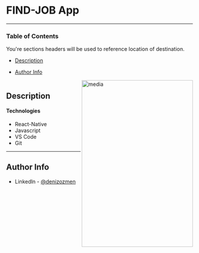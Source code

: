 # FIND-JOB App

---

### Table of Contents

You're sections headers will be used to reference location of destination.

- [Description](#description)
<!--
- [How To Use](#how-to-use)
- [References](#references)
- [License](#license) -->

- [Author Info](#author-info)

<img src="https://github.com/denizozmen/Projects/blob/master/ReactNative/ProjectOne/media.gif" alt="media" width="300" height="450" align="right" style="max-width:100%;">
  <img

---

## Description

#### Technologies

- React-Native
- Javascript
- VS Code
- Git

---

## Author Info

- Linkedln - [@denizozmen](https://www.linkedin.com/in/deniz-%C3%B6zmen-66ab161b7/)

